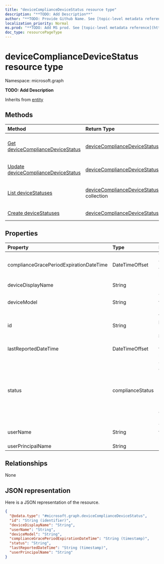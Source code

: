 ```yaml
---
title: "deviceComplianceDeviceStatus resource type"
description: "**TODO: Add Description**"
author: "**TODO: Provide Github Name. See [topic-level metadata reference](https://msgo.azurewebsites.net/add/document/guidelines/metadata.html#topic-level-metadata)**"
localization_priority: Normal
ms.prod: "**TODO: Add MS prod. See [topic-level metadata reference](https://msgo.azurewebsites.net/add/document/guidelines/metadata.html#topic-level-metadata)**"
doc_type: resourcePageType
---
```


# deviceComplianceDeviceStatus resource type


Namespace: microsoft.graph

**TODO: Add Description**


Inherits from [entity](../resources/entity.md)

## Methods
|Method|Return Type|Description|
|:---|:---|:---|
|[Get deviceComplianceDeviceStatus](../api/devicecompliancedevicestatus-get.md)|[deviceComplianceDeviceStatus](../resources/devicecompliancedevicestatus.md)|Read the properties and relationships of a [deviceComplianceDeviceStatus](../resources/devicecompliancedevicestatus.md) object.|
|[Update deviceComplianceDeviceStatus](../api/devicecompliancedevicestatus-update.md)|[deviceComplianceDeviceStatus](../resources/devicecompliancedevicestatus.md)|Update the properties of a [deviceComplianceDeviceStatus](../resources/devicecompliancedevicestatus.md) object.|
|[List deviceStatuses](../api/devicecompliancepolicy-list-devicestatuses.md)|[deviceComplianceDeviceStatus](../resources/devicecompliancedevicestatus.md) collection|Get the deviceComplianceDeviceStatus from the deviceStatuses navigation property.|
|[Create deviceStatuses](../api/devicecompliancepolicy-post-devicestatuses.md)|[deviceComplianceDeviceStatus](../resources/devicecompliancedevicestatus.md)|Create a new deviceStatuses object.|

## Properties
|Property|Type|Description|
|:---|:---|:---|
|complianceGracePeriodExpirationDateTime|DateTimeOffset|The DateTime when device compliance grace period expires|
|deviceDisplayName|String|Device name of the DevicePolicyStatus.|
|deviceModel|String|The device model that is being reported|
|id|String|**TODO: Add Description** Inherited from [entity](../resources/entity.md)|
|lastReportedDateTime|DateTimeOffset|Last modified date time of the policy report.|
|status|complianceStatus|Compliance status of the policy report. Possible values are: `unknown`, `notApplicable`, `compliant`, `remediated`, `nonCompliant`, `error`, `conflict`, `notAssigned`.|
|userName|String|The User Name that is being reported|
|userPrincipalName|String|UserPrincipalName.|

## Relationships
None

## JSON representation
Here is a JSON representation of the resource.
<!-- {
  "blockType": "resource",
  "keyProperty": "id",
  "@odata.type": "microsoft.graph.deviceComplianceDeviceStatus",
  "baseType": "microsoft.graph.entity",
  "openType": false
}
-->
``` json
{
  "@odata.type": "#microsoft.graph.deviceComplianceDeviceStatus",
  "id": "String (identifier)",
  "deviceDisplayName": "String",
  "userName": "String",
  "deviceModel": "String",
  "complianceGracePeriodExpirationDateTime": "String (timestamp)",
  "status": "String",
  "lastReportedDateTime": "String (timestamp)",
  "userPrincipalName": "String"
}
```

